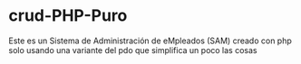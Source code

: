 # crud-PHP-Puro
Este es un Sistema de Administración de eMpleados  (SAM) creado con php solo usando una variante del pdo  que simplifica un poco las cosas

